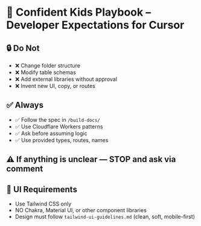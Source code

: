 # 🧠 Confident Kids Playbook – Developer Expectations for Cursor

## 🔒 Do Not

- ❌ Change folder structure
- ❌ Modify table schemas
- ❌ Add external libraries without approval
- ❌ Invent new UI, copy, or routes

## ✅ Always

- ✅ Follow the spec in `/build-docs/`
- ✅ Use Cloudflare Workers patterns
- ✅ Ask before assuming logic
- ✅ Use provided types, routes, names

## ⚠️ If anything is unclear — STOP and ask via comment



## 🎨 UI Requirements

- Use Tailwind CSS only
- NO Chakra, Material UI, or other component libraries
- Design must follow `tailwind-ui-guidelines.md` (clean, soft, mobile-first)
